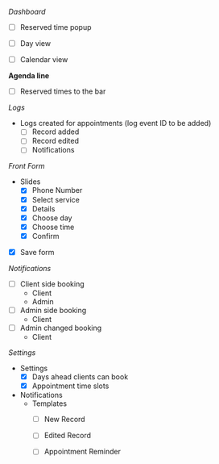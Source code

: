 
 
 *Dashboard*
- [ ] Reserved time popup

- [ ] Day view
- [ ] Calendar view




**Agenda line**
- [ ] Reserved times to the bar
 
 *Logs*
- Logs created for appointments (log event ID to be added)
    - [ ] Record added
    - [ ] Record edited
    - [ ] Notifications

*Front Form*
- Slides
    - [x] Phone Number
    - [x] Select service
    - [x] Details
    - [x] Choose day
    - [x] Choose time
    - [x] Confirm
-[x] Save form    

*Notifications*
- [ ] Client side booking
    - Client
    - Admin
- [ ] Admin side booking
    - Client
- [ ] Admin changed booking
    - Client
    
*Settings*
- Settings
    - [x] Days ahead clients can book
    - [x] Appointment time slots
- Notifications
    - Templates
        - [ ] New Record
        - [ ] Edited Record
        - [ ] Appointment Reminder  

	







